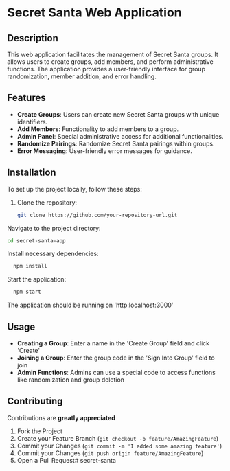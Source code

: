 # Secret Santa Web Application

## Description

This web application facilitates the management of Secret Santa groups. It allows users to create groups, add members, and perform administrative functions. The application provides a user-friendly interface for group randomization, member addition, and error handling.

## Features

- **Create Groups**: Users can create new Secret Santa groups with unique identifiers.
- **Add Members**: Functionality to add members to a group.
- **Admin Panel**: Special administrative access for additional functionalities.
- **Randomize Pairings**: Randomize Secret Santa pairings within groups.
- **Error Messaging**: User-friendly error messages for guidance.

## Installation

To set up the project locally, follow these steps:

1. Clone the repository:
   ```bash
   git clone https://github.com/your-repository-url.git
    ```

Navigate to the project directory:

  ```bash
  cd secret-santa-app
  ```

Install necessary dependencies:
```bash
  npm install
  ```

Start the application:
```bash
  npm start
  ```

The application should be running on 'http:localhost:3000'

## Usage
- **Creating a Group**: Enter a name in the 'Create Group' field and click 'Create'
- **Joining a Group**: Enter the group code in the 'Sign Into Group' field to join
- **Admin Functions**: Admins can use a special code to access functions like randomization and group deletion


## Contributing
Contributions are **greatly appreciated**
1. Fork the Project
2. Create your Feature Branch (`git checkout -b feature/AmazingFeature`)
3. Commit your Changes (`git commit -m 'I added some amazing feature'`)
4. Commit your Changes (`git push origin feature/AmazingFeature`)
5. Open a Pull Request# secret-santa
